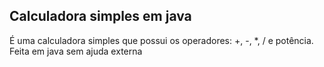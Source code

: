 ## Calculadora simples em java

É uma calculadora simples que possui os operadores: +, -, *, / e potência. Feita em java sem ajuda externa

